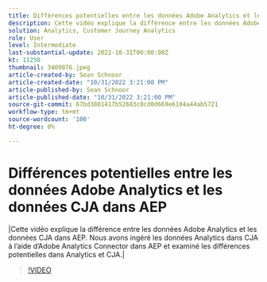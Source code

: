 ```yaml
---
title: Différences potentielles entre les données Adobe Analytics et les données CJA dans AEP
description: Cette vidéo explique la différence entre les données Adobe Analytics et les données CJA dans AEP. Nous avons ingéré les données Analytics dans CJA à l’aide d’Adobe Analytics Connector dans AEP et examiné les différences potentielles dans Analytics et CJA.
solution: Analytics, Customer Journey Analytics
role: User
level: Intermediate
last-substantial-update: 2022-10-31T00:00:00Z
kt: 11250
thumbnail: 3409876.jpeg
article-created-by: Sean Schnoor
article-created-date: "10/31/2022 3:21:00 PM"
article-published-by: Sean Schnoor
article-published-date: "10/31/2022 3:21:00 PM"
source-git-commit: 67bd3801417b52683c0cd0d669e6104a44ab5721
workflow-type: tm+mt
source-wordcount: '100'
ht-degree: 0%

---
```



# Différences potentielles entre les données Adobe Analytics et les données CJA dans AEP

|Cette vidéo explique la différence entre les données Adobe Analytics et les données CJA dans AEP. Nous avons ingéré les données Analytics dans CJA à l’aide d’Adobe Analytics Connector dans AEP et examiné les différences potentielles dans Analytics et CJA.|

>[!VIDEO](https://video.tv.adobe.com/v/3409876/?quality=12&learn=on)
